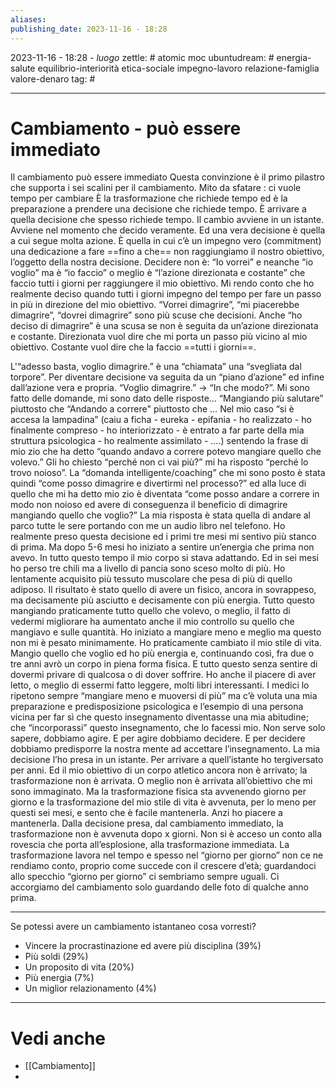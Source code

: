 ```yaml
---
aliases: 
publishing_date: 2023-11-16 - 18:28
---
```

2023-11-16 - 18:28 - *luogo*
zettle: # atomic moc
ubuntudream: # energia-salute equilibrio-interiorità etica-sociale impegno-lavoro relazione-famiglia valore-denaro 
tag: #

---
# Cambiamento - può essere immediato

Il cambiamento può essere immediato
Questa convinzione è il primo pilastro che supporta i sei scalini per il cambiamento.
Mito da sfatare : ci vuole tempo per cambiare
È la trasformazione che richiede tempo ed è la preparazione a prendere una decisione che richiede tempo. È arrivare a quella decisione che spesso richiede tempo. Il cambio avviene in un istante. Avviene nel momento che decido veramente. Ed una vera decisione è quella a cui segue molta azione. È quella in cui c’è un impegno vero (commitment) una dedicazione a fare ==fino a che== non raggiungiamo il nostro obiettivo, l’oggetto della nostra decisione.
Decidere non è: “Io vorrei” e neanche “io voglio” ma è “io faccio” o meglio è “l’azione direzionata e costante” che faccio tutti i giorni per raggiungere il mio obiettivo. Mi rendo conto che ho realmente deciso quando tutti i giorni impegno del tempo per fare un passo in più in direzione del mio obiettivo.
“Vorrei dimagrire”, “mi piacerebbe dimagrire”, “dovrei dimagrire” sono più scuse che decisioni. Anche “ho deciso di dimagrire” è una scusa se non è seguita da un’azione direzionata e costante. Direzionata vuol dire che mi porta un passo più vicino al mio obiettivo. Costante vuol dire che la faccio ==tutti i giorni==.

L'“adesso basta, voglio dimagrire.” è una “chiamata” una “svegliata dal torpore”. Per diventare decisione va seguita da un “piano d’azione” ed infine dall’azione vera e propria.
“Voglio dimagrire.” -> “In che modo?”. Mi sono fatto delle domande, mi sono dato delle risposte… “Mangiando più salutare” piuttosto che “Andando a correre" piuttosto che …
Nel mio caso “si è accesa la lampadina” (caiu a ficha - eureka - epifania - ho realizzato - ho finalmente compreso - ho interiorizzato - è entrato a far parte della mia struttura psicologica - ho realmente assimilato - ….)  sentendo la frase di mio zio che ha detto “quando andavo a correre potevo mangiare quello che volevo.” 
Gli ho chiesto “perché non ci vai più?” mi ha risposto “perché lo trovo noioso”.
La “domanda intelligente/coaching” che mi sono posto è stata quindi “come posso dimagrire e divertirmi nel processo?” ed alla luce di quello che mi ha detto mio zio è diventata “come posso andare a correre in modo non noioso ed avere di conseguenza il beneficio di dimagrire mangiando quello che voglio?”
La mia risposta è stata quella di andare al parco tutte le sere portando con me un audio libro nel telefono. Ho realmente preso questa decisione ed i primi tre mesi mi sentivo più stanco di prima. Ma dopo 5-6 mesi ho iniziato a sentire un’energia che prima non avevo. In tutto questo tempo il mio corpo si stava adattando. Ed in sei mesi ho perso tre chili ma a livello di pancia sono sceso molto di più. Ho lentamente acquisito più tessuto muscolare che pesa di più di quello adiposo. Il risultato è stato quello di avere un fisico, ancora in sovrappeso, ma decisamente più asciutto e decisamente con più energia. Tutto questo mangiando praticamente tutto quello che volevo, o meglio, il fatto di vedermi migliorare ha aumentato anche il mio controllo su quello che mangiavo e sulle quantità. Ho iniziato a mangiare meno e meglio ma questo non mi è pesato minimamente. Ho praticamente cambiato il mio stile di vita. Mangio quello che voglio ed ho più energia e, continuando così, fra due o tre anni avrò un corpo in piena forma fisica. E tutto questo senza sentire di dovermi privare di qualcosa o di dover soffrire. Ho anche il piacere di aver letto, o meglio di essermi fatto leggere, molti libri interessanti.
I medici lo ripetono sempre “mangiare meno e muoversi di più” ma c’è voluta una mia preparazione e predisposizione psicologica e l’esempio di una persona vicina per far sì che questo insegnamento diventasse una mia abitudine; che “incorporassi” questo insegnamento, che lo facessi mio. Non serve solo sapere, dobbiamo agire. E per agire dobbiamo decidere. E per decidere dobbiamo predisporre la nostra mente ad accettare l’insegnamento.
La mia decisione l’ho presa in un istante. Per arrivare a quell’istante ho tergiversato per anni. Ed il mio obiettivo di un corpo atletico ancora non è arrivato; la trasformazione non è arrivata. O meglio non è arrivata all’obiettivo che mi sono immaginato. Ma la trasformazione fisica sta avvenendo giorno per giorno e la trasformazione del mio stile di vita è avvenuta, per lo meno per questi sei mesi, e sento che è facile mantenerla. Anzi ho piacere a mantenerla.
Dalla decisione presa, dal cambiamento immediato, la trasformazione non è avvenuta dopo x giorni. Non si è acceso un conto alla rovescia che porta all’esplosione, alla trasformazione immediata. La trasformazione lavora nel tempo e spesso nel “giorno per giorno” non ce ne rendiamo conto, proprio come succede con il crescere d’età; guardandoci allo specchio “giorno per giorno” ci sembriamo sempre uguali. Ci accorgiamo del cambiamento solo guardando delle foto di qualche anno prima.

---
Se potessi avere un cambiamento istantaneo cosa vorresti?
- Vincere la procrastinazione ed avere più disciplina (39%)
- Più soldi (29%)
- Un proposito di vita (20%)
- Più energia (7%)
- Un miglior relazionamento (4%)



---
# Vedi anche
- [[Cambiamento]] 
- 